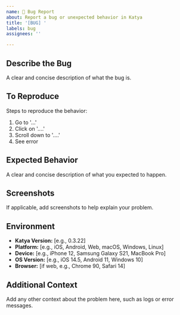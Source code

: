 ```yaml
---
name: 🐛 Bug Report
about: Report a bug or unexpected behavior in Katya
title: '[BUG] '
labels: bug
assignees: ''

---
```


## Describe the Bug
A clear and concise description of what the bug is.

## To Reproduce
Steps to reproduce the behavior:
1. Go to '...'
2. Click on '....'
3. Scroll down to '....'
4. See error

## Expected Behavior
A clear and concise description of what you expected to happen.

## Screenshots
If applicable, add screenshots to help explain your problem.

## Environment
- **Katya Version:** [e.g., 0.3.22]
- **Platform:** [e.g., iOS, Android, Web, macOS, Windows, Linux]
- **Device:** [e.g., iPhone 12, Samsung Galaxy S21, MacBook Pro]
- **OS Version:** [e.g., iOS 14.5, Android 11, Windows 10]
- **Browser:** [if web, e.g., Chrome 90, Safari 14]

## Additional Context
Add any other context about the problem here, such as logs or error messages.
